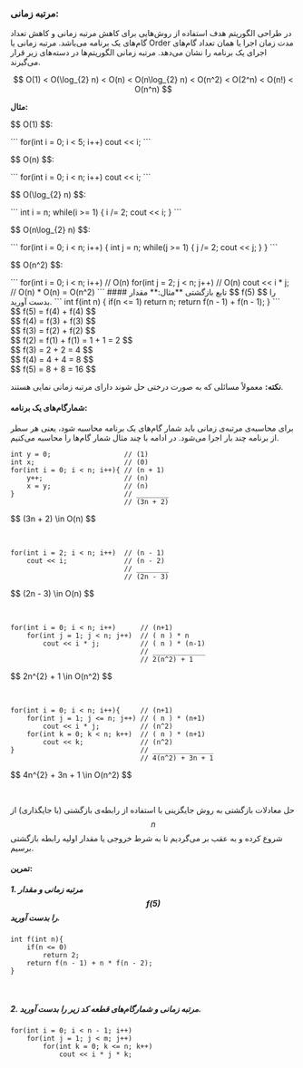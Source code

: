 ### مرتبه زمانی:
در طراحی الگوریتم هدف استفاده از روش‌هایی برای کاهش مرتبه زمانی و کاهش تعداد گام‌های یک برنامه می‌باشد. مرتبه زمانی یا Order مدت زمان اجرا یا همان تعداد گام‌های اجرای یک برنامه را نشان می‌دهد. مرتبه زمانی الگوریتم‌ها در دسته‌های زیر قرار می‌گیرند.

<p style="direction: ltr; text-align: center">$$ O(1) < O(\log_{2} n) < O(n) < O(n\log_{2} n) < O(n^2) < O(2^n) < O(n!) < O(n^n) $$ </p>

**مثال:**

<p style="direction:ltr; text-align:left">$$ O(1) $$:</p>
```
for(int i = 0; i < 5; i++)
    cout << i;
```
<br/>

<p style="direction:ltr; text-align:left">$$ O(n) $$:</p>
```
for(int i = 0; i < n; i++)
    cout << i;
```
<br/>

<p style="direction:ltr; text-align:left">$$ O(\log_{2} n) $$:</p>
```
int i = n;
while(i >= 1)
{
    i /= 2;
    cout << i;
}
```
<br/>

<p style="direction:ltr; text-align:left">$$ O(n\log_{2} n) $$:</p>
```
for(int i = 0; i < n; i++)
{
    int j = n;
    while(j >= 1)
    {
        j /= 2;
        cout << j;
    }
}
```
<br/>

<p style="direction:ltr; text-align:left">$$ O(n^2) $$:</p>
```
for(int i = 0; i < n; i++)      // O(n)
    for(int j = 2; j < n; j++)  // O(n)
        cout << i * j;          // O(n) * O(n) = O(n^2)
```
#### تابع بازگشتی
**مثال:** مقدار $$ f(5) $$ را بدست آورید.
```
int f(int n)
{
    if(n <= 1)
        return n;
    return f(n - 1) + f(n - 1);
}
```
<div style="text-align:left">
$$ f(5) = f(4) + f(4) $$ <br/>
$$ f(4) = f(3) + f(3) $$ <br/>
$$ f(3) = f(2) + f(2) $$ <br/>
$$ f(2) = f(1) + f(1) = 1 + 1 = 2 $$ <br/>
$$ f(3) = 2 + 2 = 4 $$ <br/>
$$ f(4) = 4 + 4 = 8 $$ <br/>
$$ f(5) = 8 + 8 = 16 $$ <br/>
</div>

**نکته:** معمولاً مسائلی که به صورت درختی حل شوند دارای مرتبه زمانی نمایی هستند.

#### شمارگام‌های یک برنامه:
برای محاسبه‌ی مرتبه‌ی زمانی باید شمار گام‌های یک برنامه محاسبه شود، یعنی هر سطر از برنامه چند بار اجرا می‌شود. در ادامه با چند مثال شمار گام‌ها را محاسبه می‌کنیم.
```
int y = 0;                  // (1)
int x;                      // (0)
for(int i = 0; i < n; i++){ // (n + 1)
    y++;                    // (n)
    x = y;                  // (n)
}                           // ________
                            // (3n + 2)
```
<p style="direction:ltr; text-align:left">$$ (3n + 2) \in O(n) $$</p>
<br/>

```
for(int i = 2; i < n; i++)  // (n - 1)
    cout << i;              // (n - 2)
                            // ________
                            // (2n - 3)
```
<p style="direction:ltr; text-align:left">$$ (2n - 3) \in O(n) $$</p>
<br/>

```
for(int i = 0; i < n; i++)      // (n+1)
    for(int j = 1; j < n; j++)  // ( n ) * n
        cout << i * j;          // ( n ) * (n-1)
                                // _____________
                                // 2(n^2) + 1
```
<p style="direction:ltr; text-align:left">$$ 2n^{2} + 1 \in O(n^2) $$</p>
<br/>

```
for(int i = 0; i < n; i++){     // (n+1)
    for(int j = 1; j <= n; j++) // ( n ) * (n+1)
        cout << i * j;          // (n^2)
    for(int k = 0; k < n; k++)  // ( n ) * (n+1)
        cout << k;              // (n^2)
}                               // _______________
                                // 4(n^2) + 3n + 1
```
<p style="direction:ltr; text-align:left">$$ 4n^{2} + 3n + 1 \in O(n^2) $$</p>
<br/>

حل معادلات بازگشتی به روش جایگزینی با استفاده از رابطه‌ی بازگشتی (با جایگذاری) از $$ n $$ شروع کرده و به عقب بر می‌گردیم تا به شرط خروجی یا مقدار اولیه رابطه بازگشتی برسیم.

#### تمرین:
##### 1. مرتبه زمانی و مقدار $$ f(5) $$ را بدست آورید.

```
int f(int n){
    if(n <= 0)
        return 2;
    return f(n - 1) + n * f(n - 2);
}
```
<br/>

##### 2. مرتبه زمانی و شمارگام‌های قطعه کد زیر را بدست آورید.

```
for(int i = 0; i < n - 1; i++)
    for(int j = 1; j < m; j++)
        for(int k = 0; k <= n; k++)
            cout << i * j * k;
```
